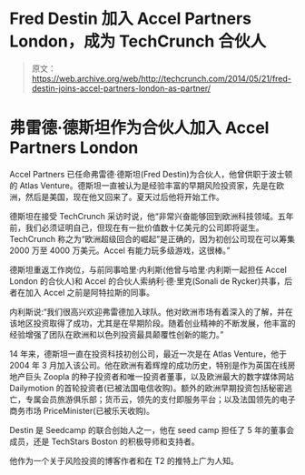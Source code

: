 # Fred Destin 加入 Accel Partners London，成为 TechCrunch 合伙人

> 原文：<https://web.archive.org/web/http://techcrunch.com/2014/05/21/fred-destin-joins-accel-partners-london-as-partner/>

# 弗雷德·德斯坦作为合伙人加入 Accel Partners London

Accel Partners 已任命弗雷德·德斯坦(Fred Destin)为合伙人，他曾供职于波士顿的 Atlas Venture。德斯坦一直被认为是经验丰富的早期风险投资家，先是在欧洲，然后是美国，现在他又回来了。夏天过后他将开始工作。

德斯坦在接受 TechCrunch 采访时说，他“非常兴奋能够回到欧洲科技领域。五年前，我们必须证明自己，但现在有一批价值数十亿美元的公司即将诞生。TechCrunch 称之为“欧洲超级回合的崛起”是正确的，因为初创公司现在可以筹集 2000 万至 4000 万美元。Accel 有能力玩多级游戏，这很棒。”

德斯坦重返工作岗位，与前同事哈里·内利斯(他曾与哈里·内利斯一起担任 Accel London 的合伙人)和 Accel 的合伙人索纳利·德·里克(Sonali de Rycker)共事，后者在加入 Accel 之前是阿特拉斯的同事。

内利斯说:“我们很高兴欢迎弗雷德加入球队。他对欧洲市场有着深入的了解，并在该地区投资取得了成功，尤其是在早期阶段。随着创业精神的不断发展，他丰富的经验增强了团队在欧洲和以色列投资最具颠覆性创新的能力。”

14 年来，德斯坦一直在投资科技初创公司，最近一次是在 Atlas Venture，他于 2004 年 3 月加入该公司。他在欧洲有着辉煌的成功历史，特别是作为英国在线房地产巨头 Zoopla 的种子投资者和唯一投资者董事，以及欧洲最大的数字媒体网站 Dailymotion 的首轮投资者(已被法国电信收购)。额外的欧洲早期投资包括秘密逃亡，专属会员旅游俱乐部；货币云，领先的支付即服务平台；以及法国领先的电子商务市场 PriceMinister(已被乐天收购)。

Destin 是 Seedcamp 的联合创始人之一，他在 seed camp 担任了 5 年的董事会成员，还是 TechStars Boston 的积极导师和支持者。

他作为一个关于风险投资的博客作者和在 T2 的推特上广为人知。